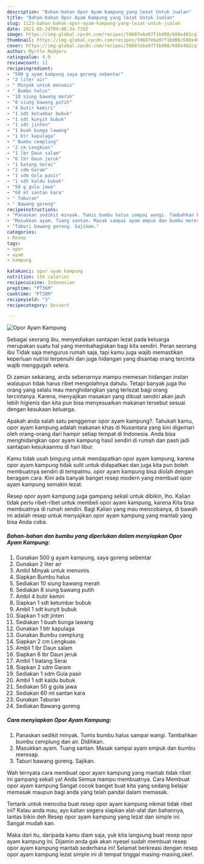 ```yaml
---
description: "Bahan-bahan Opor Ayam Kampung yang lezat Untuk Jualan"
title: "Bahan-bahan Opor Ayam Kampung yang lezat Untuk Jualan"
slug: 1123-bahan-bahan-opor-ayam-kampung-yang-lezat-untuk-jualan
date: 2021-05-24T04:08:34.729Z
image: https://img-global.cpcdn.com/recipes/59687eba97f1bd08/680x482cq70/opor-ayam-kampung-foto-resep-utama.jpg
thumbnail: https://img-global.cpcdn.com/recipes/59687eba97f1bd08/680x482cq70/opor-ayam-kampung-foto-resep-utama.jpg
cover: https://img-global.cpcdn.com/recipes/59687eba97f1bd08/680x482cq70/opor-ayam-kampung-foto-resep-utama.jpg
author: Myrtle Rodgers
ratingvalue: 4.9
reviewcount: 12
recipeingredient:
- "500 g ayam kampung saya goreng sebentar"
- "2 liter air"
- " Minyak untuk menumis"
- " Bumbu halus"
- "10 siung bawang merah"
- "8 siung bawang putih"
- "4 butir kemiri"
- "1 sdt ketumbar bubuk"
- "1 sdt kunyit bubuk"
- "1 sdt jinten"
- "1 buah bunga lawang"
- "1 btr kapulaga"
- " Bumbu cemplung"
- "2 cm Lengkuas"
- "1 lbr Daun salam"
- "6 lbr Daun jeruk"
- "1 batang Serai"
- "2 sdm Garam"
- "1 sdm Gula pasir"
- "1 sdt kaldu bubuk"
- "50 g gula jawa"
- "60 ml santan kara"
- " Taburan"
- " Bawang goreng"
recipeinstructions:
- "Panaskan sedikit minyak. Tumis bumbu halus sampai wangi. Tambahkan bumbu cemplung dan air. Didihkan."
- "Masukkan ayam. Tuang santan. Masak sampai ayam empuk dan bumbu meresap."
- "Taburi bawang goreng. Sajikan."
categories:
- Resep
tags:
- opor
- ayam
- kampung

katakunci: opor ayam kampung 
nutrition: 154 calories
recipecuisine: Indonesian
preptime: "PT36M"
cooktime: "PT38M"
recipeyield: "3"
recipecategory: Dessert

---
```



![Opor Ayam Kampung](https://img-global.cpcdn.com/recipes/59687eba97f1bd08/680x482cq70/opor-ayam-kampung-foto-resep-utama.jpg)

Sebagai seorang ibu, menyediakan santapan lezat pada keluarga merupakan suatu hal yang membahagiakan bagi kita sendiri. Peran seorang ibu Tidak saja mengurus rumah saja, tapi kamu juga wajib memastikan keperluan nutrisi terpenuhi dan juga hidangan yang disantap orang tercinta wajib menggugah selera.

Di zaman  sekarang, anda sebenarnya mampu memesan hidangan instan walaupun tidak harus ribet mengolahnya dahulu. Tetapi banyak juga lho orang yang selalu mau menghidangkan yang terlezat bagi orang tercintanya. Karena, menyajikan masakan yang dibuat sendiri akan jauh lebih higienis dan kita pun bisa menyesuaikan makanan tersebut sesuai dengan kesukaan keluarga. 



Apakah anda salah satu penggemar opor ayam kampung?. Tahukah kamu, opor ayam kampung adalah makanan khas di Nusantara yang kini digemari oleh orang-orang dari hampir setiap tempat di Indonesia. Anda bisa menghidangkan opor ayam kampung hasil sendiri di rumah dan pasti jadi santapan kesukaanmu di hari libur.

Kamu tidak usah bingung untuk mendapatkan opor ayam kampung, karena opor ayam kampung tidak sulit untuk didapatkan dan juga kita pun boleh membuatnya sendiri di tempatmu. opor ayam kampung bisa diolah dengan beragam cara. Kini ada banyak banget resep modern yang membuat opor ayam kampung semakin lezat.

Resep opor ayam kampung juga gampang sekali untuk dibikin, lho. Kalian tidak perlu ribet-ribet untuk membeli opor ayam kampung, karena Kita bisa membuatnya di rumah sendiri. Bagi Kalian yang mau mencobanya, di bawah ini adalah resep untuk menyajikan opor ayam kampung yang mantab yang bisa Anda coba.

<!--inarticleads1-->

##### Bahan-bahan dan bumbu yang diperlukan dalam menyiapkan Opor Ayam Kampung:

1. Gunakan 500 g ayam kampung, saya goreng sebentar
1. Gunakan 2 liter air
1. Ambil  Minyak untuk menumis
1. Siapkan  Bumbu halus
1. Sediakan 10 siung bawang merah
1. Sediakan 8 siung bawang putih
1. Ambil 4 butir kemiri
1. Siapkan 1 sdt ketumbar bubuk
1. Ambil 1 sdt kunyit bubuk
1. Siapkan 1 sdt jinten
1. Sediakan 1 buah bunga lawang
1. Gunakan 1 btr kapulaga
1. Gunakan  Bumbu cemplung
1. Siapkan 2 cm Lengkuas
1. Ambil 1 lbr Daun salam
1. Siapkan 6 lbr Daun jeruk
1. Ambil 1 batang Serai
1. Siapkan 2 sdm Garam
1. Sediakan 1 sdm Gula pasir
1. Ambil 1 sdt kaldu bubuk
1. Sediakan 50 g gula jawa
1. Sediakan 60 ml santan kara
1. Gunakan  Taburan
1. Sediakan  Bawang goreng




<!--inarticleads2-->

##### Cara menyiapkan Opor Ayam Kampung:

1. Panaskan sedikit minyak. Tumis bumbu halus sampai wangi. Tambahkan bumbu cemplung dan air. Didihkan.
1. Masukkan ayam. Tuang santan. Masak sampai ayam empuk dan bumbu meresap.
1. Taburi bawang goreng. Sajikan.




Wah ternyata cara membuat opor ayam kampung yang mantab tidak ribet ini gampang sekali ya! Anda Semua mampu membuatnya. Cara Membuat opor ayam kampung Sangat cocok banget buat kita yang sedang belajar memasak maupun bagi anda yang telah pandai dalam memasak.

Tertarik untuk mencoba buat resep opor ayam kampung nikmat tidak ribet ini? Kalau anda mau, ayo kalian segera siapkan alat-alat dan bahannya, lantas bikin deh Resep opor ayam kampung yang lezat dan simple ini. Sangat mudah kan. 

Maka dari itu, daripada kamu diam saja, yuk kita langsung buat resep opor ayam kampung ini. Dijamin anda gak akan nyesel sudah membuat resep opor ayam kampung mantab sederhana ini! Selamat berkreasi dengan resep opor ayam kampung lezat simple ini di tempat tinggal masing-masing,oke!.

